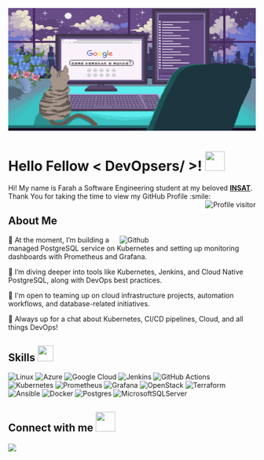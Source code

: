 
<div align="center">
<img width="100%" height = "250px" src="https://github.com/FarahTrigui/FarahTrigui/blob/main/Pixilart%20-%20Live%20on.gif" alt="cover" />
</div>

<h1> Hello Fellow < DevOpsers/ >! <img src = "https://raw.githubusercontent.com/MartinHeinz/MartinHeinz/master/wave.gif" width = 40px height=40px> </h1>
  
<div size='20px'> Hi! My name is Farah a Software Engineering student at my beloved <a href="https://www.linkedin.com/school/national-institute-of-applied-science-and-technology/" target="_blank"><b>INSAT</b></a>. Thank You for taking the time to view my GitHub Profile :smile: 
  <a href="https://komarev.com/ghpvc/?username=FarahTrigui">
  <img align="right" src="https://komarev.com/ghpvc/?username=FarahTrigui&label=Visitors&color=0e75b6&style=flat" alt="Profile visitor" />
</a>

</div>

<h2> About Me </h2>

<img width="55%" align="right" alt="Github" src="https://raw.githubusercontent.com/onimur/.github/master/.resources/git-header.svg" />


🔭 At the moment, I’m building a managed PostgreSQL service on Kubernetes and setting up monitoring dashboards with Prometheus and Grafana.

🌱 I’m diving deeper into tools like Kubernetes, Jenkins, and Cloud Native PostgreSQL, along with DevOps best practices.

🤝 I'm open to teaming up on cloud infrastructure projects, automation workflows, and database-related initiatives.

💬 Always up for a chat about Kubernetes, CI/CD pipelines, Cloud, and all things DevOps!

<h2> Skills <img src = "https://media2.giphy.com/media/QssGEmpkyEOhBCb7e1/giphy.gif?cid=ecf05e47a0n3gi1bfqntqmob8g9aid1oyj2wr3ds3mg700bl&rid=giphy.gif" width = 32px height=32px> </h2>

![Linux](https://img.shields.io/badge/Linux-FCC624?style=for-the-badge&logo=linux&logoColor=black)
![Azure](https://img.shields.io/badge/azure-%230072C6.svg?style=for-the-badge&logo=microsoftazure&logoColor=white)
![Google Cloud](https://img.shields.io/badge/GoogleCloud-%234285F4.svg?style=for-the-badge&logo=google-cloud&logoColor=white)
![Jenkins](https://img.shields.io/badge/jenkins-%232C5263.svg?style=for-the-badge&logo=jenkins&logoColor=white)
![GitHub Actions](https://img.shields.io/badge/github%20actions-%232671E5.svg?style=for-the-badge&logo=githubactions&logoColor=white)
![Kubernetes](https://img.shields.io/badge/kubernetes-%23326ce5.svg?style=for-the-badge&logo=kubernetes&logoColor=white)
![Prometheus](https://img.shields.io/badge/Prometheus-E6522C?style=for-the-badge&logo=Prometheus&logoColor=white)
![Grafana](https://img.shields.io/badge/grafana-%23F46800.svg?style=for-the-badge&logo=grafana&logoColor=white)
![OpenStack](https://img.shields.io/badge/Openstack-%23f01742.svg?style=for-the-badge&logo=openstack&logoColor=white)
![Terraform](https://img.shields.io/badge/terraform-%235835CC.svg?style=for-the-badge&logo=terraform&logoColor=white)
![Ansible](https://img.shields.io/badge/ansible-%231A1918.svg?style=for-the-badge&logo=ansible&logoColor=white)
![Docker](https://img.shields.io/badge/docker-%230db7ed.svg?style=for-the-badge&logo=docker&logoColor=white)
![Postgres](https://img.shields.io/badge/postgres-%23316192.svg?style=for-the-badge&logo=postgresql&logoColor=white)
![MicrosoftSQLServer](https://img.shields.io/badge/Microsoft%20SQL%20Server-CC2927?style=for-the-badge&logo=microsoft%20sql%20server&logoColor=white)

<h2> Connect with me <img src='https://raw.githubusercontent.com/ShahriarShafin/ShahriarShafin/main/Assets/handshake.gif' width="40px" height=40px> </h2>
<a href = 'https://www.linkedin.com/in/farah-trigui-a4474821a/'> <img width = '32px' align= 'center' src="https://raw.githubusercontent.com/rahulbanerjee26/githubAboutMeGenerator/main/icons/linked-in-alt.svg"/></a> 
<br>


